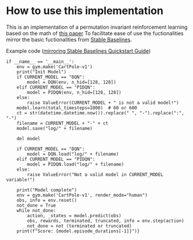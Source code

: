 # How to use this implementation #

This is an implementation of a permutation invariant reinforcement learning based on the math of [this paper](https://attentionneuron.github.io/)
To facilitate ease of use the fuctionalities mirror the basic fuctionalities from  [Stable Baselines](https://stable-baselines.readthedocs.io/en/master/).


Example code ([mirroring Stable Baselines Quickstart Guide](https://stable-baselines.readthedocs.io/en/master/guide/quickstart.html))
```
if __name__ == '__main__':
    env = gym.make('CartPole-v1')
    print("Init Model")
    if CURRENT_MODEL == "DQN":
        model = DQN(env, n_hid=[128, 128])
    elif CURRENT_MODEL == "PIDQN":
        model = PIDQN(env, n_hid=[128, 128])
    else:
        raise ValueError(CURRENT_MODEL + " is not a valid model!")
    model.learn(total_timesteps=1000)  # 60 or 600
    ct = str(datetime.datetime.now()).replace(" ", "-").replace(":", "-")
    filename = CURRENT_MODEL + "-" + ct
    model.save("log/" + filename)

    del model

    if CURRENT_MODEL == "DQN":
        model = DQN.load("log/" + filename)
    elif CURRENT_MODEL == "PIDQN":
        model = PIDQN.load("log/" + filename)
    else:
        raise ValueError("Not a valid model in CURRENT_MODEL variable!")

    print("Model complete")
    env = gym.make('CartPole-v1', render_mode="human")
    obs, info = env.reset()
    not_done = True
    while not_done:
        action, _states = model.predict(obs)
        obs, rewards, terminated, truncated, info = env.step(action)
        not_done = not (terminated or truncated)
    print(f"Score: {model.episode_durations[-1]}")}
```